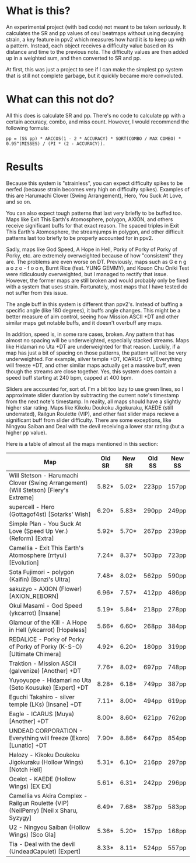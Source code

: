 # What is this?
An experimental project (with bad code) not meant to be taken seriously. It calculates the SR and pp values of osu! beatmaps without using decaying strain, a key feature in ppv2 which measures how hard it is to keep up with a pattern. Instead, each object receives a difficulty value based on its distance and time to the previous note. The difficulty values are then added up in a weighted sum, and then converted to SR and pp.

At first, this was just a project to see if I can make the simplest pp system that is still not complete garbage, but it quickly became more convoluted.

# What can this not do?
All this does is calculate SR and pp. There's no code to calculate pp with a certain accuracy, combo, and miss count. However, I would recommend the following formula:

`pp = (SS pp) * ARCCOS(1 - 2 * ACCURACY) * SQRT(COMBO / MAX COMBO) * 0.95^(MISSES) / (PI * (2 - ACCURACY)).`

# Results
Because this system is "strainless", you can expect difficulty spikes to be nerfed (because strain becomes very high on difficulty spikes). Examples of this are Harumachi Clover (Swing Arrangement), Hero, You Suck At Love, and so on.

You can also expect tough patterns that last very briefly to be buffed too. Maps like Exit This Earth's Atomosphere, polygon, AXION, and others receive significant buffs for that exact reason. The spaced triples in Exit This Earth's Atomosphere, the streamjumps in polygon, and other difficult patterns last too briefly to be properly accounted for in ppv2.

Sadly, maps like God Speed, A Hope in Hell, Porky of Porky of Porky of Porky, etc. are extremely overweighted because of how "consistent" they are. The problems are even worse on DT. Previously, maps such as G e n g a o z o - f o o n, Burnt Rice (feat. YUNG GEMMY), and Kouon Chu Oniki Test were ridiculously overweighted, but I managed to rectify that issue. However, the former maps are still broken and would probably only be fixed with a system that uses strain. Fortunately, most maps that I have tested do not suffer from this issue.

The angle buff in this system is different than ppv2's. Instead of buffing a specific angle (like 180 degrees), it buffs angle changes. This might be a better measure of aim control, seeing how Mission ASCII +DT and other similar maps get notable buffs, and it doesn't overbuff any maps.

In addition, speed is, in some rare cases, broken. Any pattern that has almost no spacing will be underweighted, especially stacked streams. Maps like Hidamari no Uta +DT are underweighted for that reason. Luckily, if a map has just a bit of spacing on those patterns, the pattern will not be very underweighted. For example, silver temple +DT, ICARUS +DT, Everything will freeze +DT, and other similar maps actually get a massive buff, even though the streams are close together. Yes, this system does contain a speed buff starting at 240 bpm, capped at 400 bpm.

Sliders are accounted for, sort of. I'm a bit too lazy to use green lines, so I approximate slider duration by subtracting the current note's timestamp from the next note's timestamp. In reality, all maps should have a slightly higher star rating. Maps like Kikoku Doukoku Jigokuraku, KAEDE (still underrated), Railgun Roulette (VIP), and other fast slider maps recieve a significant buff from slider difficulty. There are some exceptions, like Ningyou Saiban and Deal with the devil receiving a lower star rating (but a higher pp value).

Here is a table of almost all the maps mentioned in this section:

Map|Old SR|New SR|Old SS|New SS|
---|---|---|---|---|
Will Stetson - Harumachi Clover (Swing Arrangement) (Will Stetson) [Fiery's Extreme]|5.82*|5.02*|223pp|157pp|
supercell - Hero (Gottagof4st) [Sotarks' Wish]|6.20*|5.83*|290pp|249pp|
Simple Plan - You Suck At Love (Speed Up Ver.) (Reform) [Extra]|5.92*|5.70*|267pp|239pp|
Camellia - Exit This Earth's Atomosphere (rrtyui) [Evolution]|7.24*|8.37*|503pp|723pp|
Sota Fujimori - polygon (Kaifin) [Bonzi's Ultra]|7.48*|8.02*|562pp|590pp|
sakuzyo - AXION (Flower) [AXION_REBORN]|6.96*|7.57*|412pp|486pp|
Okui Masami - God Speed (ykcarrot) [Insane]|5.19*|5.84*|218pp|278pp|
Glamour of the Kill - A Hope in Hell (ykcarrot) [Hopeless]|5.66*|6.60*|268pp|384pp|
REDALiCE - Porky of Porky of Porky of Porky (K-S-O) [Ultimate Chimera]|4.92*|6.20*|180pp|319pp|
Traktion - Mission ASCII (galvenize) [Another] +DT|7.76*|8.02*|697pp|748pp|
Yuyoyuppe - Hidamari no Uta (Seto Kousuke) [Expert] +DT|8.28*|6.18*|749pp|387pp|
Eguchi Takahiro - silver temple (LKs) [Insane] +DT|7.11*|8.00*|494pp|619pp|
Eagle - ICARUS (Muya) [Another] +DT|8.00*|8.60*|621pp|762pp|
UNDEAD CORPORATION - Everything will freeze (Ekoro) [Lunatic] +DT|7.90*|8.86*|647pp|854pp|
Halozy - Kikoku Doukoku Jigokuraku (Hollow Wings) [Notch Hell]|5.31*|6.10*|216pp|297pp|
Ocelot - KAEDE (Hollow Wings) [EX EX]|5.61*|6.31*|242pp|296pp|
Camellia vs Akira Complex - Railgun Roulette (VIP) (NeilPerry) [Neil x Sharu, Syzygy]|6.49*|7.68*|387pp|583pp|
U2 - Ningyou Saiban (Hollow Wings) [Sco Gla]|5.36*|5.20*|157pp|168pp|
Tia - Deal with the devil (UndeadCapulet) [Expert]|8.33*|8.11*|524pp|557pp|
